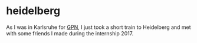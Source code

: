 # heidelberg

As I was in Karlsruhe for [GPN](05-19-gpn20-karlsruhe), I just took a short train to Heidelberg and met
with some friends I made during the internship 2017.
